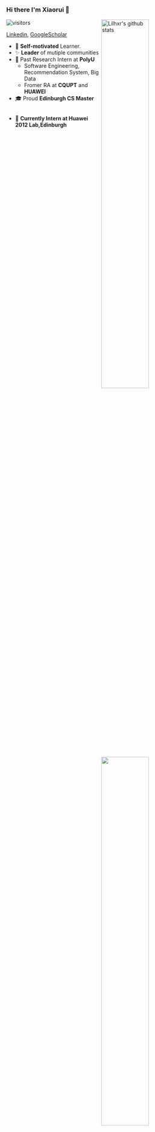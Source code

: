 ### Hi there  I'm Xiaorui 🤩

<a href="http://google.com">
<img align="right" width="50%" src="https://github-readme-stats.vercel.app/api?username=Lilhxr&show_icons=true&title_color=ff8f1c&icon_color=250E62&text_color=193549&bg_color=f2fcff" alt="Lilhxr's github stats" />
</a>

<img align="right" width="50%" src="https://github-readme-stats.vercel.app/api/top-langs/?username=Lilhxr&layout=compact">

![visitors](https://visitor-badge.glitch.me/badge?page_id=Lilhxr.Lilhxr.README)





[Linkedin](https://www.linkedin.com/in/lil-hxr/), [GoogleScholar](https://scholar.google.com/citations?hl=en&user=fhqzdSAAAAAJ&view_op=list_works&sortby=title)
 - 📌 **Self-motivated** Learner.
 - ✨ **Leader** of mutiple communities
 - 👔 Past Research Intern at **PolyU**
   - Software Engineering, Recommendation System, Big Data
   - Fromer RA at **CQUPT** and **HUAWEI**
 - 🎓 Proud **Edinburgh CS Master**
 
## 
 - 🎨 **Currently Intern at Huawei 2012 Lab,Edinburgh**

